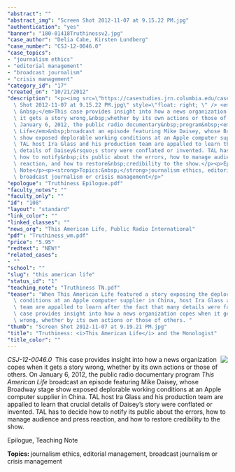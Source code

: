 ```yaml
---
"abstract": ""
"abstract_img": "Screen Shot 2012-11-07 at 9.15.22 PM.jpg"
"authentication": "yes"
"banner": "180-01418Truthinessv2.jpg"
"case_author": "Delia Cabe, Kirsten Lundberg"
"case_number": "CSJ-12-0046.0"
"case_topics":
- "journalism ethics"
- "editorial management"
- "broadcast journalism"
- "crisis management"
"category_id": "17"
"created_on": "10/21/2012"
"description": "<p><img src=\"https://casestudies.jrn.columbia.edu/casestudy/files/photos/687/Screen\
  \ Shot 2012-11-07 at 9.15.22 PM.jpg\" style=\"float: right; \" /> <em>CSJ-12-0046.0\
  \ &nbsp;</em>This case provides insight into how a news organization copes when\
  \ it gets a story wrong,&nbsp;whether by its own actions or those of others. On\
  \ January 6, 2012, the public radio documentary&nbsp;program&nbsp;<em>This American\
  \ Life</em>&nbsp;broadcast an episode featuring Mike Daisey, whose Broadway&nbsp;stage\
  \ show exposed deplorable working conditions at an Apple computer supplier in China.\
  \ TAL host Ira Glass and his production team are appalled to learn that crucial\
  \ details of Daisey&rsquo;s story were conflated or invented. TAL has to decide\
  \ how to notify&nbsp;its public about the errors, how to manage audience and press\
  \ reaction, and how to restore&nbsp;credibility to the show.</p><p>Epilogue, Teaching\
  \ Note</p><p><strong>Topics:&nbsp;</strong>journalism ethics, editorial management,\
  \ broadcast journalism or crisis management</p>"
"epologue": "Truthiness Epilogue.pdf"
"faculty_notes": ""
"faculty_only": ""
"id": "108"
"layout": "standard"
"link_color": ""
"linked_classes": ""
"news_org": "This American Life, Public Radio International"
"pdf": "Truthiness_wm.pdf"
"price": "5.95"
"redtext": "NEW!"
"related_cases":
- ""
"school": ""
"slug": "this american life"
"status_id": "1"
"teaching_note": "Truthiness TN.pdf"
"teaser": "When This American Life featured a story exposing the deplorable working\
  \ conditions at an Apple computer supplier in China, host Ira Glass and his production\
  \ team are appalled to learn after the fact that many details were fabricated. This\
  \ case provides insight into how a news organization copes when it gets a story\
  \ wrong, whether by its own actions or those of others. "
"thumb": "Screen Shot 2012-11-07 at 9.19.21 PM.jpg"
"title": "Truthiness: <i>This American Life</i> and the Monologist"
"title_color": ""
---
```

<p><img src="https://casestudies.jrn.columbia.edu/casestudy/files/photos/687/Screen Shot 2012-11-07 at 9.15.22 PM.jpg" style="float: right; " /> <em>CSJ-12-0046.0 &nbsp;</em>This case provides insight into how a news organization copes when it gets a story wrong,&nbsp;whether by its own actions or those of others. On January 6, 2012, the public radio documentary&nbsp;program&nbsp;<em>This American Life</em>&nbsp;broadcast an episode featuring Mike Daisey, whose Broadway&nbsp;stage show exposed deplorable working conditions at an Apple computer supplier in China. TAL host Ira Glass and his production team are appalled to learn that crucial details of Daisey&rsquo;s story were conflated or invented. TAL has to decide how to notify&nbsp;its public about the errors, how to manage audience and press reaction, and how to restore&nbsp;credibility to the show.</p><p>Epilogue, Teaching Note</p><p><strong>Topics:&nbsp;</strong>journalism ethics, editorial management, broadcast journalism or crisis management</p>
